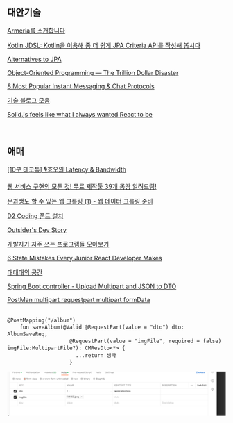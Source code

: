 

## 대안기술

[Armeria를 소개합니다](https://engineering.linecorp.com/ko/blog/introduce-armeria)
<br/>

[Kotlin JDSL: Kotlin을 이용해 좀 더 쉽게 JPA Criteria API를 작성해 봅시다](https://engineering.linecorp.com/ko/blog/kotlinjdsl-jpa-criteria-api-with-kotlin)
<br/>

[Alternatives to JPA](https://www.youtube.com/watch?v=2zQdmC0vnFU&list=PLiLLi47PCMPjvVIba_5Tzl--QqblJkpnZ&index=6&ab_channel=naverd2)
<br/>

[Object-Oriented Programming — The Trillion Dollar Disaster](https://betterprogramming.pub/object-oriented-programming-the-trillion-dollar-disaster-92a4b666c7c7)
<br/>

[8 Most Popular Instant Messaging & Chat Protocols](https://www.cometchat.com/blog/popular-chat-and-instant-messaging-protocols)
<br/>

[기술 블로그 모음](https://brunch.co.kr/@sicle-official/35)
<br/>

[Solid.js feels like what I always wanted React to be](https://typeofnan.dev/solid-js-feels-like-what-i-always-wanted-react-to-be/)
<br/>

[]()
<br/>



## 애매

[[10분 테코톡] 🎙️효오의 Latency & Bandwidth](https://www.youtube.com/watch?v=mFBIwEhvZUY&list=PLiLLi47PCMPjvVIba_5Tzl--QqblJkpnZ&index=63&ab_channel=%EC%9A%B0%EC%95%84%ED%95%9CTech)
<br/>

[웹 서비스 구현의 모든 것! 무료 제작툴 39개 몽땅 알려드림!](https://www.youtube.com/watch?v=u3Ph_M2bySg&list=PLiLLi47PCMPjvVIba_5Tzl--QqblJkpnZ&index=252&ab_channel=%EB%85%B8%EB%A7%88%EB%93%9C%EC%BD%94%EB%8D%94NomadCoders)
<br/>

[문과생도 할 수 있는 웹 크롤링 (1) - 웹 데이터 크롤링 준비](https://sacko.tistory.com/12)
<br/>

[D2 Coding 폰트 설치](https://soohyun6879.tistory.com/5)
<br/>

[Outsider's Dev Story](https://blog.outsider.ne.kr/category/Newsletter?PageSpeed=noscript)
<br/>

[개발자가 자주 쓰는 프로그램들 모아보기](https://www.youtube.com/watch?v=CEn5KHwO1JE&list=LLg19zd5p7T_YkjpHp-h0YkQ&ab_channel=%EC%A0%80%EC%84%B8%EC%83%81%EA%B0%9C%EB%B0%9C%EC%9E%90)
<br/>

[6 State Mistakes Every Junior React Developer Makes](https://www.youtube.com/watch?v=Fhu5cu864ag&list=LLg19zd5p7T_YkjpHp-h0YkQ&index=2&ab_channel=LamaDev)
<br/>

[태태태의 공간](https://supple.kr/post?sourceName=%EA%BF%88%EA%BE%B8%EB%8A%94%20%ED%83%9C%ED%83%9C%ED%83%9C%EC%9D%98%20%EA%B3%B5%EA%B0%84)
<br/>

[Spring Boot controller - Upload Multipart and JSON to DTO](https://stackoverflow.com/questions/49845355/spring-boot-controller-upload-multipart-and-json-to-dto)

[PostMan multipart requestpart multipart formData]()

```aidl

@PostMapping("/album")
    fun saveAlbum(@Valid @RequestPart(value = "dto") dto: AlbumSaveReq,
                    @RequestPart(value = "imgFile", required = false) imgFile:MultipartFile?): CMResDto<*> {
                      ...return 생략
                    }

```

![img.png](img.png)

[]()

[]()

[]()

[]()

[]()




